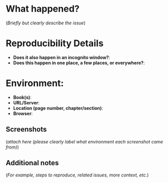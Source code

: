 # What happened?

(_Briefly but clearly describe the issue_)

# Reproducibility Details

- **Does it also happen in an incognito window?**: 
- **Does this happen in one place, a few places, or everywhere?**:

# Environment:

- **Book(s)**:
- **URL/Server**: 
- **Location (page number, chapter/section)**:
- **Browser**: 

## Screenshots

(_attach here (please clearly label what environment each screenshot came from)_)

## Additional notes

 (_For example, steps to reproduce, related issues, more context, etc._)


